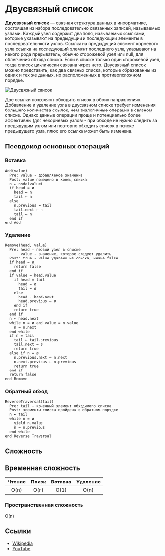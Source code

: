# Двусвязный список

**Двусвязный список** — связная структура данных в информатике, состоящая из набора
последовательно связанных записей, называемых узлами. Каждый узел содержит два поля,
называемых ссылками, которые указывают на предыдущий и последующий элементы в
последовательности узлов. Ссылка на предыдущий элемент корневого узла ссылка на
последующий элемент последнего узла, указывают на некого рода прерыватель, обычно
сторожевой узел или null, для облегчения обхода списка. Если в списке только один
сторожевой узел, тогда список циклически связана через него.
Двусвязный список можно представить, как два связных списка, которые образованны из
одних и тех же данных, но расположенных в противоположном порядке.

![Двусвязный список](https://upload.wikimedia.org/wikipedia/commons/5/5e/Doubly-linked-list.svg)

Две ссылки позволяют обходить список в обоих направлениях. Добавление и
удаление узла в двусвязном списке требует изменения большего количества ссылок,
чем аналогичные операции в связном списке. Однако данные операции проще и потенциально
более эффективны (для некорневых узлов) - при обходе не нужно следить за предыдущим
узлом или повторно обходить список в поиске предыдущего узла, плюс его ссылка
может быть изменена.

## Псевдокод основных операций

### Вставка

```text
Add(value)
  Pre: value - добавляемое значение
  Post: value помещено в конец списка
  n ← node(value)
  if head = ø
    head ← n
    tail ← n
  else
    n.previous ← tail
    tail.next ← n
    tail ← n
  end if
end Add
```

### Удаление

```text
Remove(head, value)
  Pre: head - первый узел в списке
       value - значение, которое следует удалить
  Post: true - value удалено из списка, иначе false
  if head = ø
    return false
  end if
  if value = head.value
    if head = tail
      head ← ø
      tail ← ø
    else
      head ← head.next
      head.previous ← ø
    end if
    return true
  end if
  n ← head.next
  while n = ø and value = n.value
    n ← n.next
  end while
  if n = tail
    tail ← tail.previous
    tail.next ← ø
    return true
  else if n = ø
    n.previous.next ← n.next
    n.next.previous ← n.previous
    return true
  end if
  return false
end Remove
```

### Обратный обход

```text
ReverseTraversal(tail)
  Pre: tail - конечный элемент обходимого списка
  Post: элементы списка пройдены в обратном порядке
  n ← tail
  while n = ø
    yield n.value
    n ← n.previous
  end while
end Reverse Traversal
```

## Сложность

## Временная сложность

| Чтение | Поиск | Вставка | Удаление |
| :----: | :---: | :-----: | :------: |
|  O(n)  | O(n)  |  O(1)   |   O(n)   |

### Пространственная сложность

O(n)

## Ссылки

- [Wikipedia](<https://ru.wikipedia.org/wiki/%D0%A1%D0%B2%D1%8F%D0%B7%D0%BD%D1%8B%D0%B9_%D1%81%D0%BF%D0%B8%D1%81%D0%BE%D0%BA#%D0%94%D0%B2%D1%83%D1%81%D0%B2%D1%8F%D0%B7%D0%BD%D1%8B%D0%B9_%D1%81%D0%BF%D0%B8%D1%81%D0%BE%D0%BA_(%D0%B4%D0%B2%D1%83%D0%BD%D0%B0%D0%BF%D1%80%D0%B0%D0%B2%D0%BB%D0%B5%D0%BD%D0%BD%D1%8B%D0%B9_%D1%81%D0%B2%D1%8F%D0%B7%D0%BD%D1%8B%D0%B9_%D1%81%D0%BF%D0%B8%D1%81%D0%BE%D0%BA)>)
- [YouTube](https://www.youtube.com/watch?v=lQ-lPjbb9Ew)
